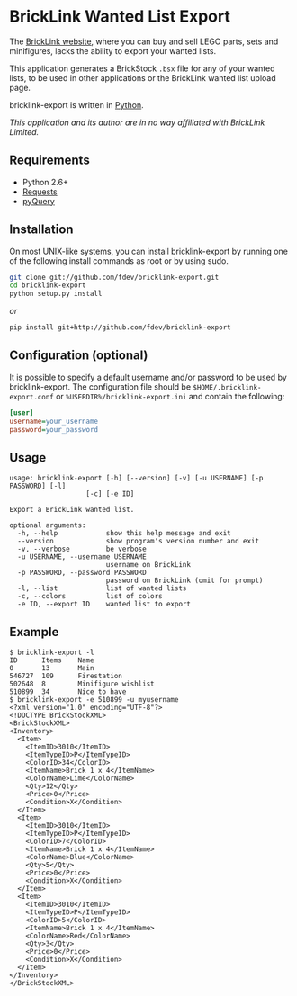 BrickLink Wanted List Export
============================

The [BrickLink website](http://www.bricklink.com/), where you can buy and sell 
LEGO parts, sets and minifigures, lacks the ability to export your wanted lists. 

This application generates a BrickStock `.bsx` file for any of your wanted lists,
to be used in other applications or the BrickLink wanted list upload page.


bricklink-export is written in [Python](http://www.python.org/).

*This application and its author are in no way affiliated with BrickLink 
Limited.*


Requirements
------------

* Python 2.6+
* [Requests](http://www.python-requests.org/)
* [pyQuery](https://pythonhosted.org/pyquery/)


Installation
------------

On most UNIX-like systems, you can install bricklink-export by running one of 
the following install commands as root or by using sudo.

``` sh
git clone git://github.com/fdev/bricklink-export.git
cd bricklink-export
python setup.py install
```

*or*

``` sh
pip install git+http://github.com/fdev/bricklink-export
```

Configuration (optional)
------------------------

It is possible to specify a default username and/or password to be used by
bricklink-export. The configuration file should be 
`$HOME/.bricklink-export.conf` or `%USERDIR%/bricklink-export.ini` and contain
the following:

```ini
[user]
username=your_username
password=your_password
```


Usage
-----

```
usage: bricklink-export [-h] [--version] [-v] [-u USERNAME] [-p PASSWORD] [-l] 
                   [-c] [-e ID]

Export a BrickLink wanted list.

optional arguments:
  -h, --help            show this help message and exit
  --version             show program's version number and exit
  -v, --verbose         be verbose
  -u USERNAME, --username USERNAME
                        username on BrickLink
  -p PASSWORD, --password PASSWORD
                        password on BrickLink (omit for prompt)
  -l, --list            list of wanted lists
  -c, --colors          list of colors
  -e ID, --export ID    wanted list to export
```


Example
--------

```
$ bricklink-export -l
ID      Items    Name
0       13       Main
546727  109      Firestation
502648  8        Minifigure wishlist
510899  34       Nice to have
$ bricklink-export -e 510899 -u myusername
<?xml version="1.0" encoding="UTF-8"?>
<!DOCTYPE BrickStockXML>
<BrickStockXML>
<Inventory>
  <Item>
    <ItemID>3010</ItemID>
    <ItemTypeID>P</ItemTypeID>
    <ColorID>34</ColorID>
    <ItemName>Brick 1 x 4</ItemName>
    <ColorName>Lime</ColorName>
    <Qty>12</Qty>
    <Price>0</Price>
    <Condition>X</Condition>
  </Item>
  <Item>
    <ItemID>3010</ItemID>
    <ItemTypeID>P</ItemTypeID>
    <ColorID>7</ColorID>
    <ItemName>Brick 1 x 4</ItemName>
    <ColorName>Blue</ColorName>
    <Qty>5</Qty>
    <Price>0</Price>
    <Condition>X</Condition>
  </Item>
  <Item>
    <ItemID>3010</ItemID>
    <ItemTypeID>P</ItemTypeID>
    <ColorID>5</ColorID>
    <ItemName>Brick 1 x 4</ItemName>
    <ColorName>Red</ColorName>
    <Qty>3</Qty>
    <Price>0</Price>
    <Condition>X</Condition>
  </Item>
</Inventory>
</BrickStockXML>
```

